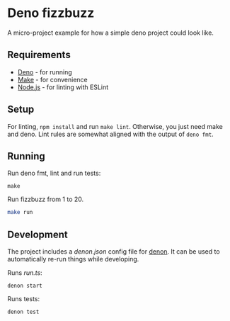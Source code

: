 # Deno fizzbuzz

A micro-project example for how a simple deno project could look like.

## Requirements

* [Deno](https://deno.land/) - for running
* [Make](https://www.gnu.org/software/make/) - for convenience
* [Node.js](https://nodejs.org/) - for linting with ESLint

## Setup

For linting, `npm install` and run `make lint`. Otherwise, you just need make and deno. Lint rules are somewhat aligned with the output of `deno fmt`.

## Running

Run deno fmt, lint and run tests:
```
make
```

Run fizzbuzz from 1 to 20.
```sh
make run
```

## Development

The project includes a _denon.json_ config file for [denon](https://github.com/denosaurs/denon). It can be used to automatically re-run things while developing.

Runs _run.ts_:

```
denon start
```

Runs tests:

```
denon test
```
